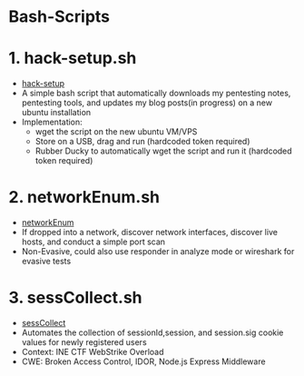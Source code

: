 # Bash-Scripts

# 1. hack-setup.sh
* [hack-setup](https://github.com/oza51413/Bash-Scripts/blob/main/hack-setup.sh)  
* A simple bash script that automatically downloads my pentesting notes, pentesting tools, and updates my blog posts(in progress) on a new ubuntu installation
* Implementation:
  * wget the script on the new ubuntu VM/VPS  
  * Store on a USB, drag and run (hardcoded token required)
  * Rubber Ducky to automatically wget the script and run it (hardcoded token required)
 
# 2. networkEnum.sh  
* [networkEnum](https://github.com/oza51413/Bash-Scripts/blob/main/networkEnum.sh)
* If dropped into a network, discover network interfaces, discover live hosts, and conduct a simple port scan
* Non-Evasive, could also use responder in analyze mode or wireshark for evasive tests

# 3. sessCollect.sh 
* [sessCollect](https://github.com/oza51413/Bash-Scripts/blob/main/sessCollect.sh)
* Automates the collection of sessionId,session, and session.sig cookie values for newly registered users 
* Context: INE CTF WebStrike Overload
* CWE: Broken Access Control, IDOR, Node.js Express Middleware 
